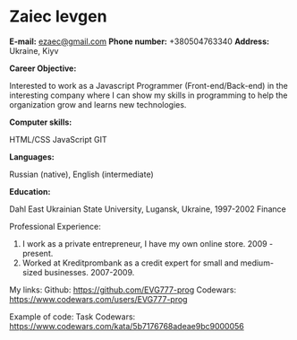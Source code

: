 # Zaiec Ievgen
**E-mail:** ezaec@gmail.com
**Phone number:** +380504763340
**Address:** Ukraine, Kiyv

**Career Objective:**

Interested to work as a Javascript Programmer (Front-end/Back-end) in the interesting company where I can show my skills in programming to help the organization grow and learns new technologies.

**Computer skills:**

HTML/CSS
JavaScript
GIT

**Languages:**

Russian (native), English (intermediate)

**Education:**

Dahl East Ukrainian State University, Lugansk, Ukraine, 1997-2002
Finance

Professional Experience:
1. I work as a private entrepreneur, I have my own online store. 2009 - present.
2. Worked at Kreditprombank as a credit expert for small and medium-sized businesses. 2007-2009.

My links:
Github: https://github.com/EVG777-prog
Codewars: https://www.codewars.com/users/EVG777-prog

Example of code:
Task Codewars: https://www.codewars.com/kata/5b7176768adeae9bc9000056

